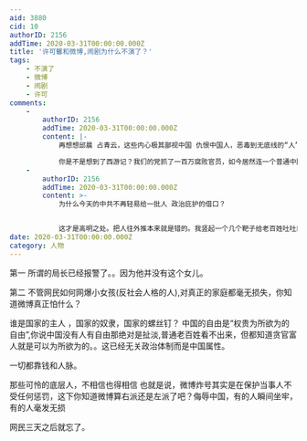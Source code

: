 ```yaml
---
aid: 3880
cid: 10
authorID: 2156
addTime: 2020-03-31T00:00:00.000Z
title: '许可馨和微博,闹剧为什么不演了？'
tags:
    - 不演了
    - 微博
    - 闹剧
    - 许可
comments:
    -
        authorID: 2156
        addTime: 2020-03-31T00:00:00.000Z
        content: |-
            再想想邱晨 占青云，这些内心极其鄙视中国 仇恨中国人，恶毒到无底线的“人”,有什么损失？

            你是不是想到了西游记？我们的党抓了一百万腐败官员，如今居然连一个普通中国公民都抓不了？你觉得五毛们会清醒吗？自干五也许会！
    -
        authorID: 2156
        addTime: 2020-03-31T00:00:00.000Z
        content: >-
            为什么今天的中共不再轻易给一批人 政治庇护的借口？


            这才是高明之处。把人往外推本来就是错的。我竖起一个几个靶子给老百姓吐吐口水，不是挺好玩嘛，为什么微博不配合我？因为微博真正的老板不是中共，甚至是在野共。
date: 2020-03-31T00:00:00.000Z
category: 人物
---
```


第一 所谓的局长已经报警了。。因为他并没有这个女儿。

第二 不管网民如何网爆小女孩(反社会人格的人),对真正的家庭都毫无损失，你知道微博真正怕什么？

谁是国家的主人 ，国家的奴隶，国家的螺丝钉？ 中国的自由是“权贵为所欲为的自由”,你说中国没有人有自由那绝对是扯淡,普通老百姓看不出来，但都知道贪官富人就是可以为所欲为的。。这已经无关政治体制而是中国属性。

一切都靠钱和人脉。

那些可怜的底层人，不相信也得相信 也就是说，微博炸号其实是在保护当事人不受任何惩罚，这下你知道微博算右派还是左派了吧？侮辱中国，有的人瞬间坐牢，有的人毫发无损

网民三天之后就忘了。
